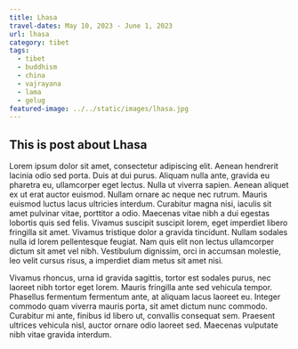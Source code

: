 ```yaml
---
title: Lhasa
travel-dates: May 10, 2023 - June 1, 2023
url: lhasa
category: tibet
tags:
  - tibet
  - buddhism
  - china
  - vajrayana
  - lama
  - gelug
featured-image: ../../static/images/lhasa.jpg
---
```

## This is post about Lhasa

Lorem ipsum dolor sit amet, consectetur adipiscing elit. Aenean hendrerit lacinia odio sed porta. Duis at dui purus. Aliquam nulla ante, gravida eu pharetra eu, ullamcorper eget lectus. Nulla ut viverra sapien. Aenean aliquet ex ut erat auctor euismod. Nullam ornare ac neque nec rutrum. Mauris euismod luctus lacus ultricies interdum. Curabitur magna nisi, iaculis sit amet pulvinar vitae, porttitor a odio. Maecenas vitae nibh a dui egestas lobortis quis sed felis. Vivamus suscipit suscipit lorem, eget imperdiet libero fringilla sit amet. Vivamus tristique dolor a gravida tincidunt. Nullam sodales nulla id lorem pellentesque feugiat. Nam quis elit non lectus ullamcorper dictum sit amet vel nibh. Vestibulum dignissim, orci in accumsan molestie, leo velit cursus risus, a imperdiet diam metus sit amet nisi.

Vivamus rhoncus, urna id gravida sagittis, tortor est sodales purus, nec laoreet nibh tortor eget lorem. Mauris fringilla ante sed vehicula tempor. Phasellus fermentum fermentum ante, at aliquam lacus laoreet eu. Integer commodo quam viverra mauris porta, sit amet dictum nunc commodo. Curabitur mi ante, finibus id libero ut, convallis consequat sem. Praesent ultrices vehicula nisl, auctor ornare odio laoreet sed. Maecenas vulputate nibh vitae gravida interdum.




